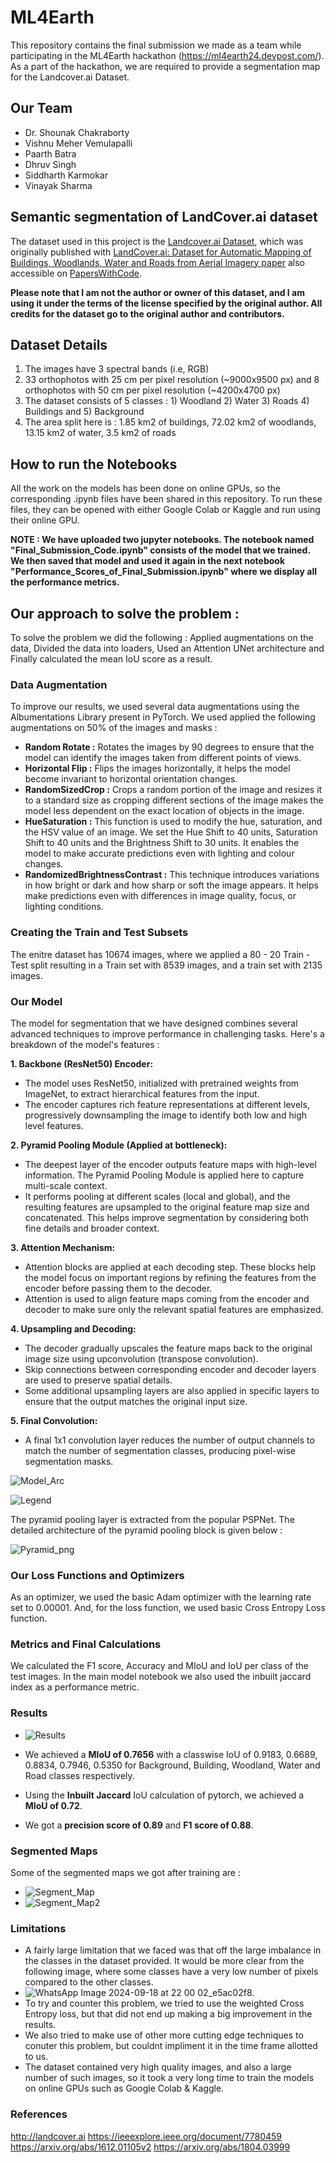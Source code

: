 # ML4Earth
This repository contains the final submission we made as a team while participating in the ML4Earth hackathon (https://ml4earth24.devpost.com/).
As a part of the hackathon, we are required to provide a segmentation map for the Landcover.ai Dataset.

## Our Team

- Dr. Shounak Chakraborty
- Vishnu Meher Vemulapalli
- Paarth Batra
- Dhruv Singh
- Siddharth Karmokar
- Vinayak Sharma

## Semantic segmentation of LandCover.ai dataset

The dataset used in this project is the [Landcover.ai Dataset](https://landcover.ai.linuxpolska.com/), 
which was originally published with [LandCover.ai: Dataset for Automatic Mapping of Buildings, Woodlands, Water and Roads from Aerial Imagery paper](https://arxiv.org/abs/2005.02264)
also accessible on [PapersWithCode](https://paperswithcode.com/paper/landcover-ai-dataset-for-automatic-mapping-of).

**Please note that I am not the author or owner of this dataset, and I am using it under the terms of the license specified by the original author. 
All credits for the dataset go to the original author and contributors.**

## Dataset Details
1. The images have 3 spectral bands (i.e, RGB)
2. 33 orthophotos with 25 cm per pixel resolution (~9000x9500 px) and 8 orthophotos with 50 cm per pixel resolution (~4200x4700 px)
3. The dataset consists of 5 classes : 1) Woodland 2) Water 3) Roads 4) Buildings and 5) Background
4. The area split here is : 1.85 km2 of buildings, 72.02 km2 of woodlands, 13.15 km2 of water, 3.5 km2 of roads

## How to run the Notebooks

All the work on the models has been done on online GPUs, so the corresponding .ipynb files have been shared in this repository. 
To run these files, they can be opened with either Google Colab or Kaggle and run using their online GPU.

**NOTE : We have uploaded two jupyter notebooks. The notebook named "Final_Submission_Code.ipynb" consists of the model that we trained. We then saved that model and used it again in the next notebook "Performance_Scores_of_Final_Submission.ipynb" where we display all the performance metrics.**

## Our approach to solve the problem :

To solve the problem we did the following : Applied augmentations on the data, Divided the data into loaders, Used an Attention UNet architecture and Finally calculated the mean IoU score as a result.

### Data Augmentation 
To improve our results, we used several data augmentations using the Albumentations Library present in PyTorch. We used applied the following augmentations on 50% of the images and masks : 
- **Random Rotate :** Rotates the images by 90 degrees to ensure that the model can identify the images taken from different points of views.
- **Horizontal Flip :** Flips the images horizontally, it helps the model become invariant to horizontal orientation changes.
- **RandomSizedCrop :** Crops a random portion of the image and resizes it to a standard size as cropping different sections of the image makes the model less dependent on the exact location of objects in the image.
- **HueSaturation :** This function is used to modify the hue, saturation, and the HSV value of an image. We set the Hue Shift to 40 units, Saturation Shift to 40 units and the Brightness Shift to 30 units. It enables the model to make accurate predictions even with lighting and colour changes.
- **RandomizedBrightnessContrast :** This technique introduces variations in how bright or dark and how sharp or soft the image appears. It helps make predictions even with differences in image quality, focus, or lighting conditions.

### Creating the Train and Test Subsets
The enitre dataset has 10674 images, where we applied a 80 - 20 Train - Test split resulting in a Train set with 8539 images, and a train set with 2135 images.

### Our Model 
The model for segmentation  that we have designed combines several advanced techniques to improve performance in challenging tasks. Here's a breakdown of the model's features : 

**1. Backbone (ResNet50) Encoder:** 
  - The model uses ResNet50, initialized with pretrained weights from ImageNet, to extract hierarchical features from the input.
  - The encoder captures rich feature representations at different levels, progressively downsampling the image to identify both low and high level features.

**2. Pyramid Pooling Module (Applied at bottleneck):** 
  - The deepest layer of the encoder outputs feature maps with high-level information. The Pyramid Pooling Module is applied here to capture multi-scale context.
  - It performs pooling at different scales (local and global), and the resulting features are upsampled to the original feature map size and concatenated. This helps improve segmentation by considering both fine details and broader context.

**3. Attention Mechanism:** 
  - Attention blocks are applied at each decoding step. These blocks help the model focus on important regions by refining the features from the encoder before passing them to the decoder.
  -  Attention is used to align feature maps coming from the encoder and decoder to make sure only the relevant spatial features are emphasized.

**4. Upsampling and Decoding:** 
  - The decoder gradually upscales the feature maps back to the original image size using upconvolution (transpose convolution).
  - Skip connections between corresponding encoder and decoder layers are used to preserve spatial details.
  - Some additional upsampling layers are also applied in specific layers to ensure that the output matches the original input size.

**5. Final Convolution:** 
  - A final 1x1 convolution layer reduces the number of output channels to match the number of segmentation classes, producing pixel-wise segmentation masks.

![Model_Arc](https://github.com/user-attachments/assets/06142b52-ce1a-42e4-8396-84ca11ee21cb)

![Legend](https://github.com/user-attachments/assets/645aa2de-9e13-4473-a246-05d4ac65bd48)



The pyramid pooling layer is extracted from the popular PSPNet. The detailed architecture of the pyramid pooling block is given below :

![Pyramid_png](https://github.com/user-attachments/assets/6d79ff86-9b05-444f-aebb-44512bf85375)


### Our Loss Functions and Optimizers 
As an optimizer, we used the basic Adam optimizer with the learning rate set to 0.00001. And, for the loss function, we used basic Cross Entropy Loss function.

### Metrics and Final Calculations
We calculated the F1 score, Accuracy and MIoU and IoU per class of the test images. In the main model notebook we also used the inbuilt jaccard index as a performance metric.

### Results 
- ![Results](https://github.com/user-attachments/assets/4db8a0b1-1a60-45bd-bbac-96de19c6070a)

- We achieved a **MIoU of 0.7656** with a classwise IoU of 0.9183, 0.6689, 0.8834, 0.7946, 0.5350 for Background, Building, Woodland, Water and Road classes respectively.
- Using the **Inbuilt Jaccard** IoU calculation of pytorch, we achieved a **MIoU of 0.72**.
- We got a **precision score of 0.89** and **F1 score of 0.88**.

### Segmented Maps 
Some of the segmented maps we got after training are :
- ![Segment_Map](https://github.com/user-attachments/assets/508ae040-2115-4b59-8351-440152b5cc7f)
- ![Segment_Map2](https://github.com/user-attachments/assets/0d084929-cd50-4112-b967-312ce5a16ea7)



### Limitations 
- A fairly large limitation that we faced was that off the large imbalance in the classes in the dataset provided. It would be more clear from the following image, where some classes have a very low number of pixels compared to the other classes.
- ![WhatsApp Image 2024-09-18 at 22 00 02_e5ac02f8](https://github.com/user-attachments/assets/32650a6d-9c5c-4b7a-9a79-dfddefc02c3a).
- To try and counter this problem, we tried to use the weighted Cross Entropy loss, but that did not end up making a big improvement in the results.
-  We also tried to make use of other more cutting edge techniques to conuter this problem, but couldnt impliment it in the time frame allotted to us.
- The dataset contained very high quality images, and also a large number of such images, so it took a very long time to train the models on online GPUs such as Google Colab & Kaggle.

### References
http://landcover.ai
https://ieeexplore.ieee.org/document/7780459
https://arxiv.org/abs/1612.01105v2
https://arxiv.org/abs/1804.03999



  



